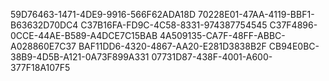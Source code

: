 59D76463-1471-4DE9-9916-566F62ADA18D
70228E01-47AA-4119-BBF1-B63632D70DC4
C37B16FA-FD9C-4C58-8331-974387754545
C37F4896-0CCE-44AE-B589-A4DCE7C15BAB
4A509135-CA7F-48FF-ABBC-A028860E7C37
BAF11DD6-4320-4867-AA20-E281D3838B2F
CB94E0BC-38B9-4D5B-A121-0A73F899A331
07731D87-438F-4001-A600-377F18A107F5
